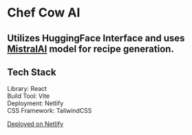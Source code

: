 # Chef Cow AI
## Utilizes HuggingFace Interface and uses [MistralAI](https://mistral.ai/) model for recipe generation. 


## Tech Stack
Library: React<br/>
Build Tool: Vite<br/>
Deployment: Netlify<br/>
CSS Framework: TailwindCSS<br/>


[Deployed on Netlify](https://chefcowai.netlify.app/)
